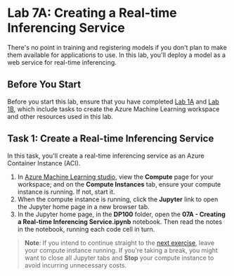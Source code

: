 # Lab 7A: Creating a Real-time Inferencing Service

There's no point in training and registering models if you don't plan to make them available for applications to use. In this lab, you'll deploy a model as a web service for real-time inferencing.

## Before You Start

Before you start this lab, ensure that you have completed [Lab 1A](Lab01A.md) and [Lab 1B](Lab01B.md), which include tasks to create the Azure Machine Learning workspace and other resources used in this lab.

## Task 1: Create a Real-time Inferencing Service

In this task, you'll create a real-time inferencing service as an Azure Container Instance (ACI).

1. In [Azure Machine Learning studio](https://ml.azure.com), view the **Compute** page for your workspace; and on the **Compute Instances** tab, ensure your compute instance is running. If not, start it.
2. When the compute instance is running, click the **Jupyter** link to open the Jupyter home page in a new browser tab.
3. In the Jupyter home page, in the **DP100** folder, open the **07A - Creating a Real-time Inferencing Service.ipynb** notebook. Then read the notes in the notebook, running each code cell in turn.

> **Note**: If you intend to continue straight to the [next exercise](Lab07B.md), leave your compute instance running. If you're taking a break, you might want to close all Jupyter tabs and **Stop** your compute instance to avoid incurring unnecessary costs.
